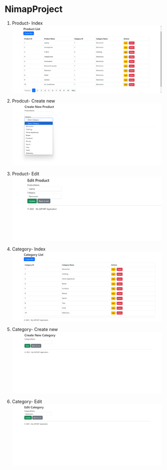 # NimapProject

1. Product- Index
![image alt](https://github.com/yugant94/NimapProject/blob/main/index_Product.png?raw=true)

2. Prodcut- Create new
![image alt](https://github.com/yugant94/NimapProject/blob/main/create_new_product.png?raw=true)

3. Product- Edit
![image alt](https://github.com/yugant94/NimapProject/blob/main/edit_product.png?raw=true)

4. Category- Index
![image alt](https://github.com/yugant94/NimapProject/blob/main/category_index.png?raw=true)

5. Category- Create new
![image alt](https://github.com/yugant94/NimapProject/blob/main/create_new_category.png?raw=true)

6. Category- Edit
![image alt](https://github.com/yugant94/NimapProject/blob/main/edit_category.png?raw=true)
